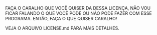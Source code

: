 FAÇA O CARALHO QUE VOCÊ QUISER DA DESSA LICENÇA, NÃO VOU FICAR FALANDO O QUE VOCÊ PODE OU NÃO PODE FAZER COM ESSE PROGRAMA. ENTÃO, FAÇA O QUE QUISER CARALHO!

VEJA O ARQUIVO LICENSE.md PARA MAIS DETALHES.
